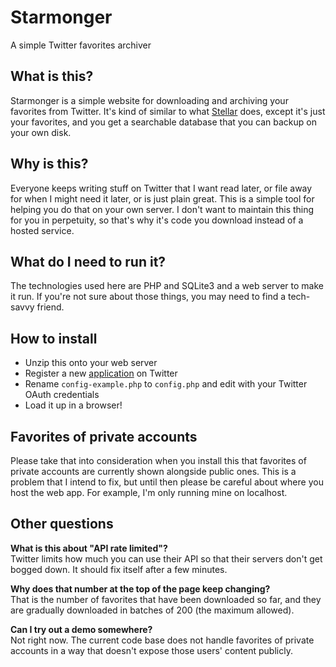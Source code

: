 Starmonger
==========

A simple Twitter favorites archiver

What is this?
-------------
Starmonger is a simple website for downloading and archiving your favorites from
Twitter. It's kind of similar to what [Stellar](http://stellar.io/) does, except
it's just your favorites, and you get a searchable database that you can backup
on your own disk.

Why is this?
------------
Everyone keeps writing stuff on Twitter that I want read later, or file away for
when I might need it later, or is just plain great. This is a simple tool for
helping you do that on your own server. I don't want to maintain this thing for
you in perpetuity, so that's why it's code you download instead of a hosted
service.

What do I need to run it?
-------------------------
The technologies used here are PHP and SQLite3 and a web server to make it run.
If you're not sure about those things, you may need to find a tech-savvy friend.

How to install
--------------
* Unzip this onto your web server
* Register a new [application](https://dev.twitter.com/apps) on Twitter
* Rename `config-example.php` to `config.php` and edit with your Twitter OAuth
  credentials
* Load it up in a browser!

Favorites of private accounts
-----------------------------
Please take that into consideration when you install this that favorites of
private accounts are currently shown alongside public ones. This is a problem
that I intend to fix, but until then please be careful about where you host the
web app. For example, I'm only running mine on localhost.

Other questions
---------------

**What is this about "API rate limited"?**  
Twitter limits how much you can use their API so that their servers don't get
bogged down. It should fix itself after a few minutes.

**Why does that number at the top of the page keep changing?**  
That is the number of favorites that have been downloaded so far, and they are
gradually downloaded in batches of 200 (the maximum allowed).

**Can I try out a demo somewhere?**  
Not right now. The current code base does not handle favorites of private
accounts in a way that doesn't expose those users' content publicly.
